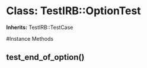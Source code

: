 # Class: TestIRB::OptionTest
**Inherits:** TestIRB::TestCase
    




#Instance Methods
## test_end_of_option() [](#method-i-test_end_of_option)

